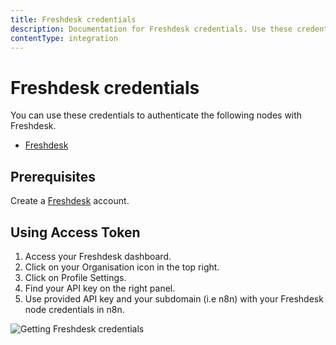 ```yaml
---
title: Freshdesk credentials
description: Documentation for Freshdesk credentials. Use these credentials to authenticate Freshdesk in n8n, a workflow automation platform.
contentType: integration
---
```


# Freshdesk credentials

You can use these credentials to authenticate the following nodes with Freshdesk.

- [Freshdesk](/integrations/builtin/app-nodes/n8n-nodes-base.freshdesk/)

## Prerequisites

Create a [Freshdesk](https://freshdesk.com/) account.

## Using Access Token

1. Access your Freshdesk dashboard.
2. Click on your Organisation icon in the top right.
3. Click on Profile Settings.
4. Find your API key on the right panel.
5. Use provided API key and your subdomain (i.e n8n) with your Freshdesk node credentials in n8n.

![Getting Freshdesk credentials](/_images/integrations/builtin/credentials/freshdesk/using-access-token.gif)


